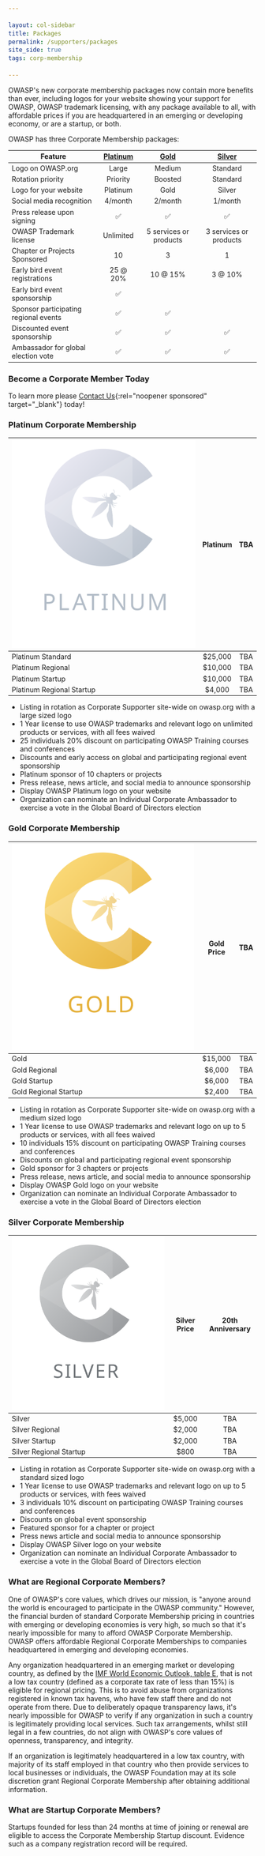 ```yaml
---

layout: col-sidebar
title: Packages
permalink: /supporters/packages
site_side: true
tags: corp-membership

---
```


OWASP's new corporate membership packages now contain more benefits than ever, including logos for your website showing your support for OWASP, OWASP trademark licensing, with any package  available to all, with affordable prices if you are headquartered in an emerging or developing economy, or are a startup, or both. 

OWASP has three Corporate Membership packages:

| Feature | [Platinum](#platinum-corporate-membership) | [Gold](#gold-corporate-membership) | [Silver](#silver-corporate-membership) |
| -- | :--: | :--: | :--: |
| Logo on OWASP.org | Large | Medium |  Standard |
| Rotation priority | Priority | Boosted |  Standard |
| Logo for your website | Platinum | Gold | Silver |
| Social media recognition | 4/month | 2/month | 1/month |
| Press release upon signing | ✅ | ✅ | ✅ |
| OWASP Trademark license | Unlimited | 5 services or products | 3 services or products |
| Chapter or Projects Sponsored | 10 | 3 | 1 |
| Early bird event registrations | 25 @ 20% | 10 @ 15% | 3 @ 10% |
| Early bird event sponsorship | ✅ |  |  |
| Sponsor participating regional events | ✅ | ✅ |  |
| Discounted event sponsorship | ✅ | ✅ | ✅ |
| Ambassador for global election vote | ✅ | ✅ | ✅|

<!-- ### Promotional Pricing

To celebrate our 20th Anniversary, for the first 20 Corporate Memberships, either new or renewing, a 10% discount will apply to the package level chosen. -->

### Become a Corporate Member Today

To learn more please [Contact Us](https://owasporg.atlassian.net/servicedesk/customer/portal/7/group/18/create/72){:rel="noopener sponsored" target="_blank"} today!

### Platinum Corporate Membership

| ![Platinum](/assets/images/corp-membership-icons/OWASP_Tier_Platinum.svg) | Platinum | TBA |
| -- | :--: | :--: |
| Platinum Standard | \$25,000 | TBA|
| Platinum Regional | \$10,000 | TBA |
| Platinum Startup | \$10,000 | TBA |
| Platinum Regional Startup | \$4,000 | TBA | 

- Listing in rotation as Corporate Supporter site-wide on owasp.org with a large sized logo
- 1 Year license to use OWASP trademarks and relevant logo on unlimited products or services, with all fees waived
- 25 individuals 20% discount on participating OWASP Training courses and conferences
- Discounts and early access on global and participating regional event sponsorship
- Platinum sponsor of 10 chapters or projects
- Press release, news article, and social media to announce sponsorship
- Display OWASP Platinum logo on your website
- Organization can nominate an Individual Corporate Ambassador to exercise a vote in the Global Board of Directors election

<!-- 
 All memberships include:
- Listing in rotation as Corporate Supporter site-wide on owasp.org
- Up to $2,500 of your Fee can be applied towards a Global AppSec sponsorship 
- Public acknowledgment on various other channels
- Vote in the Global Board of Directors election
- Discounted sponsorship rates at participating events
-->

### Gold Corporate Membership

| ![Gold](/assets/images/corp-membership-icons/OWASP_Tier_icons_Gold.svg) | Gold Price | TBA |
| -- | :--: | :--: |
| Gold | \$15,000 | TBA | 
| Gold Regional | \$6,000 | TBA | 
| Gold Startup | \$6,000 | TBA | 
| Gold Regional Startup | $2,400 | TBA | 

- Listing in rotation as Corporate Supporter site-wide on owasp.org with a medium sized logo
- 1 Year license to use OWASP trademarks and relevant logo on up to 5 products or services, with all fees waived
- 10 individuals 15% discount on participating OWASP Training courses and conferences
- Discounts on global and participating regional event sponsorship
- Gold sponsor for 3 chapters or projects
- Press release, news article, and social media to announce sponsorship
- Display OWASP Gold logo on your website
- Organization can nominate an Individual Corporate Ambassador to exercise a vote in the Global Board of Directors election

<!-- 
 All memberships include:
- Listing in rotation as Corporate Supporter site-wide on owasp.org
- Up to $2,500 of your Fee can be applied towards a Global AppSec sponsorship 
- Public acknowledgment on various other channels
- Vote in the Global Board of Directors election
- Discounted sponsorship rates at participating events
-->

### Silver Corporate Membership

| ![Silver](/assets/images/corp-membership-icons/OWASP_Tier_icons_Silver.svg) | Silver Price | 20th Anniversary |
| -- | :--: | :--: |
| Silver | \$5,000 | TBA | 
| Silver Regional | \$2,000 | TBA | 
| Silver Startup | \$2,000 | TBA | 
| Silver Regional Startup | \$800 | TBA | 

- Listing in rotation as Corporate Supporter site-wide on owasp.org with a standard sized logo
- 1 Year license to use OWASP trademarks and relevant logo on up to 5 products or services, with fees waived
- 3 individuals 10% discount on participating OWASP Training courses and conferences
- Discounts on global event sponsorship
- Featured sponsor for a chapter or project
- Press news article and social media to announce sponsorship
- Display OWASP Silver logo on your website
- Organization can nominate an Individual Corporate Ambassador to exercise a vote in the Global Board of Directors election

<!-- 
 All memberships include:
- Listing in rotation as Corporate Supporter site-wide on owasp.org
- Up to $2,500 of your Fee can be applied towards a Global AppSec sponsorship 
- Public acknowledgment on various other channels
- Vote in the Global Board of Directors election
- Discounted sponsorship rates at participating events
-->

### What are Regional Corporate Members?

One of OWASP's core values, which drives our mission, is "anyone around the world is encouraged to participate in the OWASP community." However, the financial burden of standard Corporate Membership pricing in countries with emerging or developing economies is very high, so much so that it's nearly impossible for many to afford OWASP Corporate Membership. OWASP offers affordable Regional Corporate Memberships to companies headquartered in emerging and developing economies.

Any organization headquartered in an emerging market or developing country, as defined by the [IMF World Economic Outlook, table E](https://www.imf.org/en/Publications/WEO/Issues/2021/03/23/world-economic-outlook-april-2021), that is not a low tax country (defined as a corporate tax rate of less than 15%) is eligible for regional pricing. This is to avoid abuse from organizations registered in known tax havens, who have few staff there and do not operate from there. Due to deliberately opaque transparency laws, it's nearly impossible for OWASP to verify if any organization in such a country is legitimately providing local services. Such tax arrangements, whilst still legal in a few countries, do not align with OWASP's core values of openness, transparency, and integrity.

If an organization is legitimately headquartered in a low tax country, with majority of its staff employed in that country who then provide services to local businesses or individuals, the OWASP Foundation may at its sole discretion grant Regional Corporate Membership after obtaining additional information.

<!--

Annual Regional Corporate Membership pricing is available for companies in [developing regions](https://owasp.org/membership/discounts/).  Pricing begins at $2,000. It is dependent on the location of company headquarters, and their yearly revenue.  Organizations up to $50 million the fee is $2,000. For those between $50 million and $100 million the annual fee is $6,000. And for companies with yearly revenue more than $100 million the Corporate Membership Fee is $10,000.  Benefits include:
- Listing in rotation as Corporate Supporter site-wide on owasp.org
- Public acknowledgment on various other channels
- Vote in the Global Board of Directors election
- Discounted sponsorship rates at participating events

To learn more please [Contact Us](https://owasporg.atlassian.net/servicedesk/customer/portal/7/group/18/create/72){:rel="noopener sponsored" target="_blank"} today!

-->

### What are Startup Corporate Members?

Startups founded for less than 24 months at time of joining or renewal are eligible to access the Corporate Membership Startup discount. Evidence such as a company registration record will be required.



<!-- 
Annual discounted Corporate Membership rates are available for start-up companies in the first 12 months, max 24 months of Corporate Membership. 
$800 annually for [developing regions](https://owasp.org/membership/discounts/) 
$2,000 annually for all other countries 
Benefits include:
- Listing in rotation as Corporate Supporter site-wide on owasp.org
- Public acknowledgment on various other channels
- Vote in the Global Board of Directors election
- Discounted sponsorship rates at participating events
-->